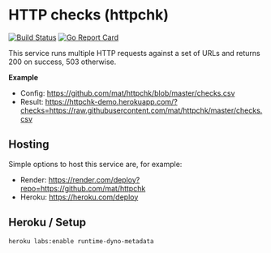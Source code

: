 # HTTP checks (httpchk)

[![Build Status](https://travis-ci.org/mat/httpchk.svg?branch=master)](https://travis-ci.org/mat/httpchk)
[![Go Report Card](https://goreportcard.com/badge/github.com/mat/httpchk)](https://goreportcard.com/report/github.com/mat/httpchk)

This service runs multiple HTTP requests against a set of URLs and returns 200 on success, 503 otherwise.

**Example**

- Config: <https://github.com/mat/httpchk/blob/master/checks.csv>
- Result: <https://httpchk-demo.herokuapp.com/?checks=https://raw.githubusercontent.com/mat/httpchk/master/checks.csv>


## Hosting

Simple options to host this service are, for example:

- Render: <https://render.com/deploy?repo=https://github.com/mat/httpchk>
- Heroku: <https://heroku.com/deploy>

## Heroku / Setup

```bash
heroku labs:enable runtime-dyno-metadata
```
